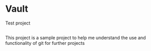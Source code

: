 # Vault
Test project
##
This project is a sample project to help me understand the use and functionality of git for further projects
##
